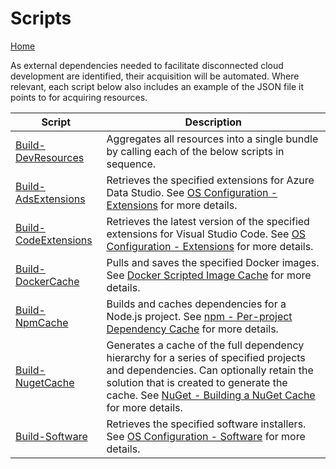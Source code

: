 # Scripts
[Home](../index.md)

As external dependencies needed to facilitate disconnected cloud development are identified, their acquisition will be automated. Where relevant, each script below also includes an example of the JSON file it points to for acquiring resources.

Script | Description
-------|------------
[Build-DevResources](./Build-DevResources.md) | Aggregates all resources into a single bundle by calling each of the below scripts in sequence.
[Build-AdsExtensions](./Build-AdsExtensions.md) | Retrieves the specified extensions for Azure Data Studio. See [OS Configuration - Extensions](../os-configuration.md#extensions) for more details.
[Build-CodeExtensions](./Build-CodeExtensions.md) | Retrieves the latest version of the specified extensions for Visual Studio Code. See [OS Configuration - Extensions](../os-configuration.md#extensions) for more details.
[Build-DockerCache](./Build-DockerCache.md) | Pulls and saves the specified Docker images. See [Docker  Scripted Image Cache](../docker.md#scripted-image-cache) for more details.
[Build-NpmCache](./Build-NpmCache.md) | Builds and caches dependencies for a Node.js project. See [npm - Per-project Dependency Cache](../npm.md#per-project-dependency-cache) for more details.
[Build-NugetCache](./Build-NugetCache.md) | Generates a cache of the full dependency hierarchy for a series of specified projects and dependencies. Can optionally retain the solution that is created to generate the cache. See [NuGet - Building a NuGet Cache](../nuget.md#building-a-nuget-cache) for more details.
[Build-Software](./Build-Software.md) | Retrieves the specified software installers. See [OS Configuration - Software](../os-configuration.md#software) for more details.